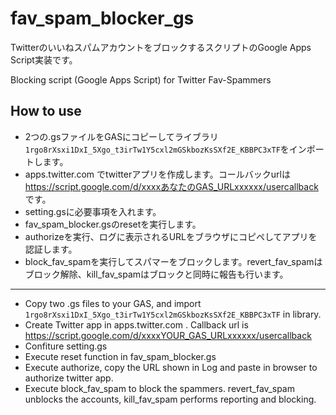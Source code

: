 # fav_spam_blocker_gs
TwitterのいいねスパムアカウントをブロックするスクリプトのGoogle Apps Script実装です。

Blocking script (Google Apps Script) for Twitter Fav-Spammers

## How to use
- 2つの.gsファイルをGASにコピーしてライブラリ`1rgo8rXsxi1DxI_5Xgo_t3irTw1Y5cxl2mGSkbozKsSXf2E_KBBPC3xTF`をインポートします。
- apps.twitter.com でtwitterアプリを作成します。コールバックurlは https://script.google.com/d/xxxxあなたのGAS_URLxxxxxx/usercallback です。
- setting.gsに必要事項を入れます。
- fav_spam_blocker.gsのresetを実行します。
- authorizeを実行、ログに表示されるURLをブラウザにコピペしてアプリを認証します。
- block_fav_spamを実行してスパマーをブロックします。revert_fav_spamはブロック解除、kill_fav_spamはブロックと同時に報告も行います。

------------------

- Copy two .gs files to your GAS, and import `1rgo8rXsxi1DxI_5Xgo_t3irTw1Y5cxl2mGSkbozKsSXf2E_KBBPC3xTF` in library.  
- Create Twitter app in apps.twitter.com . Callback url is https://script.google.com/d/xxxxYOUR_GAS_URLxxxxxx/usercallback
- Confiture setting.gs
- Execute reset function in fav_spam_blocker.gs
- Execute authorize, copy the URL shown in Log and paste in browser to authorize twitter app.
- Execute block_fav_spam to block the spammers. revert_fav_spam unblocks the accounts, kill_fav_spam performs reporting and blocking.


